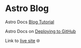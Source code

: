 # Astro Blog
Astro Docs [Blog Tutorial](https://docs.astro.build/en/tutorial/0-introduction/)

Astro Docs on [Deploying to GitHub](https://docs.astro.build/en/guides/deploy/github/)

Link to [live site](https://gesty.dev/astroBlog/) 🌐
